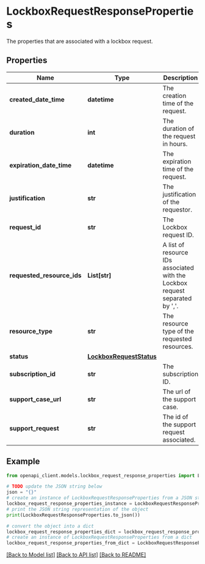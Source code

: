# LockboxRequestResponseProperties

The properties that are associated with a lockbox request.

## Properties

Name | Type | Description | Notes
------------ | ------------- | ------------- | -------------
**created_date_time** | **datetime** | The creation time of the request. | [optional] [readonly] 
**duration** | **int** | The duration of the request in hours. | [optional] [readonly] 
**expiration_date_time** | **datetime** | The expiration time of the request. | [optional] [readonly] 
**justification** | **str** | The justification of the requestor. | [optional] [readonly] 
**request_id** | **str** | The Lockbox request ID. | [optional] [readonly] 
**requested_resource_ids** | **List[str]** | A list of resource IDs associated with the Lockbox request separated by &#39;,&#39;. | [optional] [readonly] 
**resource_type** | **str** | The resource type of the requested resources. | [optional] [readonly] 
**status** | [**LockboxRequestStatus**](LockboxRequestStatus.md) |  | [optional] 
**subscription_id** | **str** | The subscription ID. | [optional] [readonly] 
**support_case_url** | **str** | The url of the support case. | [optional] [readonly] 
**support_request** | **str** | The id of the support request associated. | [optional] [readonly] 

## Example

```python
from openapi_client.models.lockbox_request_response_properties import LockboxRequestResponseProperties

# TODO update the JSON string below
json = "{}"
# create an instance of LockboxRequestResponseProperties from a JSON string
lockbox_request_response_properties_instance = LockboxRequestResponseProperties.from_json(json)
# print the JSON string representation of the object
print(LockboxRequestResponseProperties.to_json())

# convert the object into a dict
lockbox_request_response_properties_dict = lockbox_request_response_properties_instance.to_dict()
# create an instance of LockboxRequestResponseProperties from a dict
lockbox_request_response_properties_from_dict = LockboxRequestResponseProperties.from_dict(lockbox_request_response_properties_dict)
```
[[Back to Model list]](../README.md#documentation-for-models) [[Back to API list]](../README.md#documentation-for-api-endpoints) [[Back to README]](../README.md)


